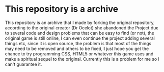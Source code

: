 # This repository is a archive
This repository is an archive that I made by forking the original repository, according to the original creator (Dr Ocelot) she abandoned the Project due to several code and design problems that can be easy to find (or not), the original game is still online, I can even continue the project adding several things etc, since it is open source, the problem is that most of the things may need to be removed and others to be fixed, I just hope you get the chance to try programming CSS, HTML5 or whatever this game uses and make a spiritual sequel to the original.  Currently this is a problem for me so I can't guarantee it. 
